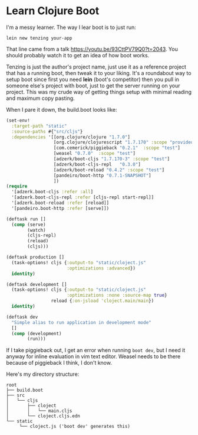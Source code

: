 Learn Clojure Boot
==================

I'm a messy learner. The way I lear boot is to just run:

    lein new tenzing your-app

That line came from a talk https://youtu.be/93CttPV79Q0?t=2043. You should probably watch it to get an idea of how boot works.

Tenzing is just the author's project name, just use it as a reference project that has a running boot, then tweak it to your liking. It's a roundabout way to setup boot since first you need **lein** (boot's competitor) then you pull in someone else's project with boot, just to get the server running on your project. This was my crude way of getting things setup with minimal reading and maximum copy pasting.

When I pare it down, the build.boot looks like:

```clojure
(set-env!
  :target-path "static"
  :source-paths #{"src/cljs"}
  :dependencies '[[org.clojure/clojure "1.7.0"]
                  [org.clojure/clojurescript "1.7.170" :scope "provided"]
                  [com.cemerick/piggieback "0.2.1"  :scope "test"]
                  [weasel "0.7.0"  :scope "test"]
                  [adzerk/boot-cljs "1.7.170-3" :scope "test"]
                  [adzerk/boot-cljs-repl   "0.3.0"]
                  [adzerk/boot-reload "0.4.2" :scope "test"]
                  [pandeiro/boot-http "0.7.1-SNAPSHOT"]
                  ])
(require
  '[adzerk.boot-cljs :refer :all]
  '[adzerk.boot-cljs-repl :refer [cljs-repl start-repl]]
  '[adzerk.boot-reload :refer [reload]]
  '[pandeiro.boot-http :refer [serve]])

(deftask run []
  (comp (serve)
        (watch)
        (cljs-repl)
        (reload)
        (cljs)))

(deftask production []
  (task-options! cljs {:output-to "static/cloject.js"
                       :optimizations :advanced})
  identity)

(deftask development []
  (task-options! cljs {:output-to "static/cloject.js"
                       :optimizations :none :source-map true}
                 reload {:on-jsload 'cloject.main/main})
  identity)

(deftask dev
  "Simple alias to run application in development mode"
  []
  (comp (development)
        (run)))
```
If I take piggieback out, I get an error when running ```boot dev```, but I need it anyway for inline evaluation in vim text editor. Weasel needs to be there because of piggieback I think, I don't know.

Here's my directory structure:

```
root
├── build.boot 
├── src
│   └── cljs
│       ├── cloject
│       │   └── main.cljs
│       └── cloject.cljs.edn
└── static
     └── cloject.js ('boot dev' generates this)
```
